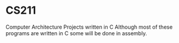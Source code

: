 # CS211
Computer Architecture Projects written in C
Although most of these programs are written in C some will be done in assembly.
